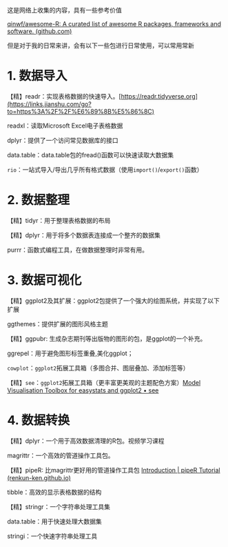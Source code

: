 

这是网络上收集的内容，具有一些参考价值

[qinwf/awesome-R: A curated list of awesome R packages, frameworks and software. (github.com)](https://github.com/qinwf/awesome-R)

但是对于我的日常来讲，会有以下一些包进行日常使用，可以常用常新

# 1. 数据导入

【精】readr：实现表格数据的快速导入。[https://readr.tidyverse.org](https://links.jianshu.com/go?to=https%3A%2F%2F%E6%89%8B%E5%86%8C)

readxl：读取Microsoft Excel电子表格数据

dplyr：提供了一个访问常见数据库的接口

data.table：data.table包的fread()函数可以快速读取大数据集

`rio`：一站式导入/导出几乎所有格式数据（使用`import()`/`export()`函数）

# 2. 数据整理

【精】tidyr：用于整理表格数据的布局

【精】dplyr：用于将多个数据表连接成一个整齐的数据集

purrr：函数式编程工具，在做数据整理时非常有用。



# 3. 数据可视化



【精】ggplot2及其扩展：ggplot2包提供了一个强大的绘图系统，并实现了以下扩展

ggthemes：提供扩展的图形风格主题

【精】ggpubr: 生成杂志期刊等出版物的图形的包，是ggplot的一个补充。

ggrepel：用于避免图形标签重叠,美化ggplot；

`cowplot`：`ggplot2`拓展工具箱（多图合并、图层叠加、添加标签等）

【精】`see`：`ggplot2`拓展工具箱（更丰富更美观的主题配色方案）[Model Visualisation Toolbox for easystats and ggplot2 • see](https://easystats.github.io/see/)

# 4. 数据转换


【精】dplyr：一个用于高效数据清理的R包。视频学习课程

magrittr：一个高效的管道操作工具包。

【精】pipeR: 比magrittr更好用的管道操作工具包 [Introduction | pipeR Tutorial (renkun-ken.github.io)](https://renkun-ken.github.io/pipeR-tutorial/index.html)

tibble：高效的显示表格数据的结构

【精】stringr：一个字符串处理工具集

data.table：用于快速处理大数据集

stringi：一个快速字符串处理工具

